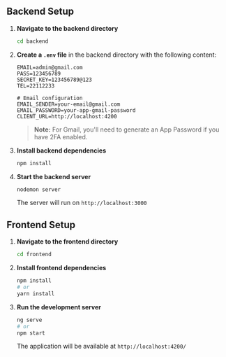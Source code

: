 
##  Backend Setup

1. **Navigate to the backend directory**
   ```bash
   cd backend
   ```

2. **Create a `.env` file** in the backend directory with the following content:
   ```env
   EMAIL=admin@gmail.com
   PASS=123456789
   SECRET_KEY=123456789@123
   TEL=22112233
   
   # Email configuration
   EMAIL_SENDER=your-email@gmail.com
   EMAIL_PASSWORD=your-app-gmail-password
   CLIENT_URL=http://localhost:4200
   ```

   > **Note:** For Gmail, you'll need to generate an App Password if you have 2FA enabled.

3. **Install backend dependencies**
   ```bash
   npm install
   ```

4. **Start the backend server**
   ```bash
   nodemon server
   ```
   The server will run on `http://localhost:3000`

##  Frontend Setup

1. **Navigate to the frontend directory**
   ```bash
   cd frontend
   ```

2. **Install frontend dependencies**
   ```bash
   npm install
   # or
   yarn install
   ```

3. **Run the development server**
   ```bash
   ng serve
   # or
   npm start
   ```
   The application will be available at `http://localhost:4200/`
